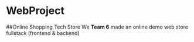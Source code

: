# WebProject
##Online Shopping Tech Store
We **Team 6** made an online demo web store fullstack (frontend & backend) 
